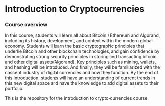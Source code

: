 # Introduction to Cryptocurrencies
### Course overview

In this course, students will learn all about Bitcoin / Ethereum and Algorand, including its history, development, and context within the modern global economy. Students will learn the basic cryptographic principles that
underlie Bitcoin and other blockchain technologies, and gain confidence by demonstrating strong security principles in storing and transacting bitcoin and other digital assets(Algorand). Key principles such as mining, wallets, and hashing will be introduced. And finally, they will be familiarized with the nascent industry of digital currencies and how they function. By the end of this introduction, students will have an understanding of current trends in this new digital space and have the knowledge to add digital assets to their portfolio.



This is the repository for the introduction to crypto-currencies course.
